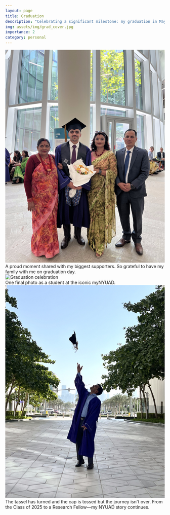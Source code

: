 ```yaml
---
layout: page
title: Graduation
description: "Celebrating a significant milestone: my graduation in May 2025."
img: assets/img/grad_cover.jpg
importance: 2
category: personal
---
```



<div class="row">
    <div class="col-sm mt-3 mt-md-0">
        <img src="/assets/img/grad2.jpg" class="img-fluid rounded z-depth-1" alt="Graduation ceremony">
        <div class="caption">
            A proud moment shared with my biggest supporters. So grateful to have my family with me on graduation day.
        </div>
    </div>
    <div class="col-sm mt-3 mt-md-0">
        <img src="/assets/img/grad3.jpg" class="img-fluid rounded z-depth-1" alt="Graduation celebration">
        <div class="caption">
            One final photo as a student at the iconic myNYUAD.
        </div>
    </div>
</div>


<div class="row justify-content-center">
    <div class="col-sm-6 mt-3 mt-md-0">
        <img src="/assets/img/grad5.jpg" class="img-fluid rounded z-depth-1" alt="Nature scene">
        <div class="caption">
            The tassel has turned and the cap is tossed but the journey isn't over. From the Class of 2025 to a Research Fellow—my NYUAD story continues.
        </div>
    </div>
</div> 